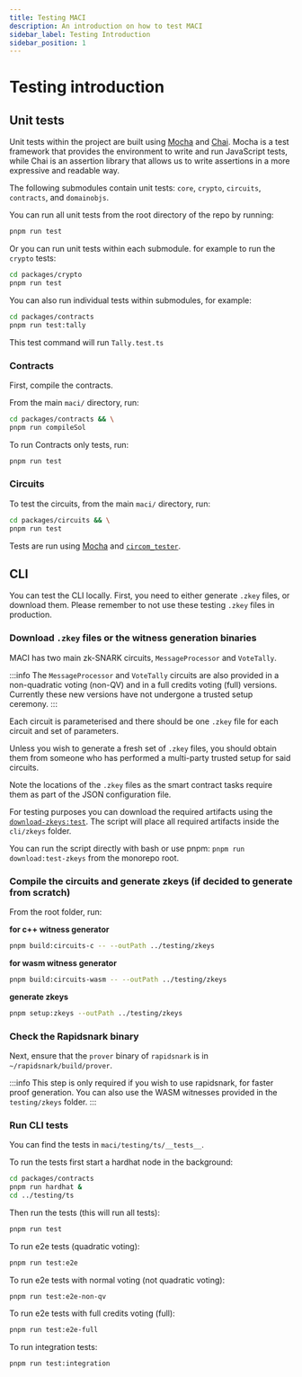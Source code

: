 ```yaml
---
title: Testing MACI
description: An introduction on how to test MACI
sidebar_label: Testing Introduction
sidebar_position: 1
---
```


# Testing introduction

## Unit tests

Unit tests within the project are built using [Mocha](https://mochajs.org/) and [Chai](https://www.chaijs.com/). Mocha is a test framework that provides the environment to write and run JavaScript tests, while Chai is an assertion library that allows us to write assertions in a more expressive and readable way.

The following submodules contain unit tests: `core`, `crypto`, `circuits`,
`contracts`, and `domainobjs`.

You can run all unit tests from the root directory of the repo by running:

```bash
pnpm run test
```

Or you can run unit tests within each submodule. for example to run the `crypto` tests:

```bash
cd packages/crypto
pnpm run test
```

You can also run individual tests within submodules, for example:

```bash
cd packages/contracts
pnpm run test:tally
```

This test command will run `Tally.test.ts`

### Contracts

First, compile the contracts.

From the main `maci/` directory, run:

```bash
cd packages/contracts && \
pnpm run compileSol
```

To run Contracts only tests, run:

```bash
pnpm run test
```

### Circuits

To test the circuits, from the main `maci/` directory, run:

```bash
cd packages/circuits && \
pnpm run test
```

Tests are run using [Mocha](https://mochajs.org/) and [`circom_tester`](https://github.com/iden3/circom_tester).

## CLI

You can test the CLI locally. First, you need to either generate `.zkey` files,
or download them. Please remember to not use these testing `.zkey` files in production.

### Download `.zkey` files or the witness generation binaries

MACI has two main zk-SNARK circuits, `MessageProcessor` and `VoteTally`.

:::info
The `MessageProcessor` and `VoteTally` circuits are also provided in a non-quadratic voting (non-QV) and in a full credits voting (full) versions. Currently these new versions have not undergone a trusted setup ceremony.
:::

Each circuit is parameterised and there should be one
`.zkey` file for each circuit and set of parameters.

Unless you wish to generate a fresh set of `.zkey` files, you should obtain
them from someone who has performed a multi-party trusted setup for said
circuits.

Note the locations of the `.zkey` files as the smart contract tasks require them as part of the JSON configuration file.

For testing purposes you can download the required artifacts using the [`download-zkeys:test`](https://github.com/privacy-scaling-explorations/maci/blob/dev/package.json#L15). The script will place all required artifacts inside the `cli/zkeys` folder.

You can run the script directly with bash or use pnpm: `pnpm run download:test-zkeys` from the monorepo root.

### Compile the circuits and generate zkeys (if decided to generate from scratch)

From the root folder, run:

**for c++ witness generator**

```bash
pnpm build:circuits-c -- --outPath ../testing/zkeys
```

**for wasm witness generator**

```bash
pnpm build:circuits-wasm -- --outPath ../testing/zkeys
```

**generate zkeys**

```bash
pnpm setup:zkeys --outPath ../testing/zkeys
```

### Check the Rapidsnark binary

Next, ensure that the `prover` binary of `rapidsnark` is in
`~/rapidsnark/build/prover`.

:::info
This step is only required if you wish to use rapidsnark, for faster proof generation. You can also use the WASM witnesses provided in the `testing/zkeys` folder.
:::

### Run CLI tests

You can find the tests in `maci/testing/ts/__tests__`.

To run the tests first start a hardhat node in the background:

```bash
cd packages/contracts
pnpm run hardhat &
cd ../testing/ts
```

Then run the tests (this will run all tests):

```bash
pnpm run test
```

To run e2e tests (quadratic voting):

```bash
pnpm run test:e2e
```

To run e2e tests with normal voting (not quadratic voting):

```bash
pnpm run test:e2e-non-qv
```

To run e2e tests with full credits voting (full):

```bash
pnpm run test:e2e-full
```

To run integration tests:

```bash
pnpm run test:integration
```
